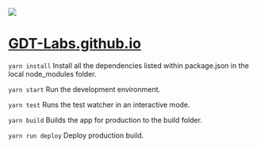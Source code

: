 [![](https://www.gdt.com/wp-content/themes/gdt_2017/assets/images/logo.png)]((https://gdt-labs.github.io))
# [GDT-Labs.github.io](https://gdt-labs.github.io)

`yarn install` Install all the dependencies listed within package.json in the local node_modules folder.

`yarn start` Run the development environment.

`yarn test` Runs the test watcher in an interactive mode.

`yarn build` Builds the app for production to the build folder.

`yarn run deploy` Deploy production build.